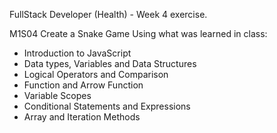 FullStack Developer (Health) - Week 4 exercise.

M1S04
Create a Snake Game
Using what was learned in class:
- Introduction to JavaScript
- Data types, Variables and Data Structures
- Logical Operators and Comparison
- Function and Arrow Function
- Variable Scopes
- Conditional Statements and Expressions
- Array and Iteration Methods
